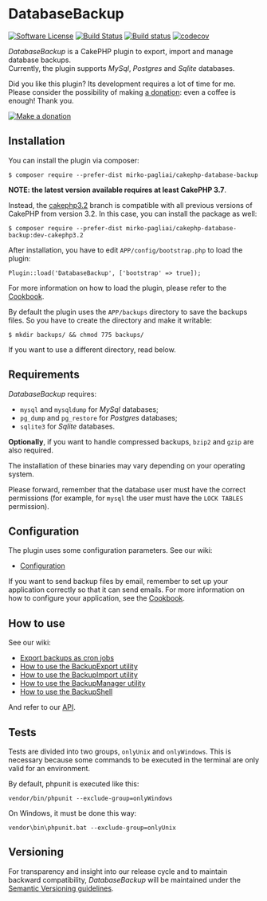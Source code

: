# DatabaseBackup

[![Software License](https://img.shields.io/badge/license-MIT-brightgreen.svg?style=flat-square)](LICENSE.txt)
[![Build Status](https://api.travis-ci.org/mirko-pagliai/cakephp-database-backup.svg?branch=master)](https://travis-ci.org/mirko-pagliai/cakephp-database-backup)
[![Build status](https://ci.appveyor.com/api/projects/status/imerokwpvy0r51fj/branch/master?svg=true)](https://ci.appveyor.com/project/mirko-pagliai/cakephp-database-backup/branch/master)
[![codecov](https://codecov.io/gh/mirko-pagliai/cakephp-database-backup/branch/master/graph/badge.svg)](https://codecov.io/gh/mirko-pagliai/cakephp-database-backup)

*DatabaseBackup* is a CakePHP plugin to export, import and manage database backups.  
Currently, the plugin supports *MySql*, *Postgres* and *Sqlite* databases.

Did you like this plugin? Its development requires a lot of time for me.  
Please consider the possibility of making [a donation](//paypal.me/mirkopagliai):
even a coffee is enough! Thank you.

[![Make a donation](https://www.paypalobjects.com/webstatic/mktg/logo-center/logo_paypal_carte.jpg)](//paypal.me/mirkopagliai)

## Installation
You can install the plugin via composer:

    $ composer require --prefer-dist mirko-pagliai/cakephp-database-backup

**NOTE: the latest version available requires at least CakePHP 3.7**.

Instead, the [cakephp3.2](//github.com/mirko-pagliai/cakephp-database-backup/tree/cakephp3.2)
branch is compatible with all previous versions of CakePHP from version 3.2. 
In this case, you can install the package as well:

    $ composer require --prefer-dist mirko-pagliai/cakephp-database-backup:dev-cakephp3.2
    
After installation, you have to edit `APP/config/bootstrap.php` to load the plugin:

    Plugin::load('DatabaseBackup', ['bootstrap' => true]);

For more information on how to load the plugin, please refer to the 
[Cookbook](http://book.cakephp.org/3.0/en/plugins.html#loading-a-plugin).
    
By default the plugin uses the `APP/backups` directory to save the backups 
files. So you have to create the directory and make it writable:

    $ mkdir backups/ && chmod 775 backups/

If you want to use a different directory, read below.

## Requirements
*DatabaseBackup* requires:
* `mysql` and `mysqldump` for *MySql* databases;
* `pg_dump` and `pg_restore` for *Postgres* databases;
* `sqlite3` for *Sqlite* databases.

**Optionally**, if you want to handle compressed backups, `bzip2` and `gzip` are 
also required.

The installation of these binaries may vary depending on your operating system.

Please forward, remember that the database user must have the correct
permissions (for example, for `mysql` the user must have the `LOCK TABLES`
permission).

## Configuration
The plugin uses some configuration parameters. See our wiki:
* [Configuration](https://github.com/mirko-pagliai/cakephp-database-backup/wiki/Configuration)

If you want to send backup files by email, remember to set up your application
correctly so that it can send emails. For more information on how to configure
your application, see the [Cookbook](https://book.cakephp.org/3.0/en/core-libraries/email.html#configuring-transports).

## How to use
See our wiki:
* [Export backups as cron jobs](https://github.com/mirko-pagliai/cakephp-database-backup/wiki/Export-backups-as-cron-jobs)
* [How to use the BackupExport utility](https://github.com/mirko-pagliai/cakephp-database-backup/wiki/How-to-use-the-BackupExport-utility)
* [How to use the BackupImport utility](https://github.com/mirko-pagliai/cakephp-database-backup/wiki/How-to-use-the-BackupImport-utility)
* [How to use the BackupManager utility](https://github.com/mirko-pagliai/cakephp-database-backup/wiki/How-to-use-the-BackupManager-utility)
* [How to use the BackupShell](https://github.com/mirko-pagliai/cakephp-database-backup/wiki/How-to-use-the-BackupShell)

And refer to our [API](//mirko-pagliai.github.io/cakephp-database-backup).

## Tests
Tests are divided into two groups, `onlyUnix` and `onlyWindows`. This is
necessary because some commands to be executed in the terminal are only valid
for an environment.

By default, phpunit is executed like this:

    vendor/bin/phpunit --exclude-group=onlyWindows

On Windows, it must be done this way:

    vendor\bin\phpunit.bat --exclude-group=onlyUnix

## Versioning
For transparency and insight into our release cycle and to maintain backward 
compatibility, *DatabaseBackup* will be maintained under the 
[Semantic Versioning guidelines](http://semver.org).
